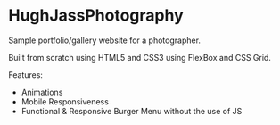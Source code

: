 # HughJassPhotography

Sample portfolio/gallery website for a photographer.

Built from scratch using HTML5 and CSS3 using FlexBox and CSS Grid.

Features:

- Animations
- Mobile Responsiveness
- Functional & Responsive Burger Menu without the use of JS
